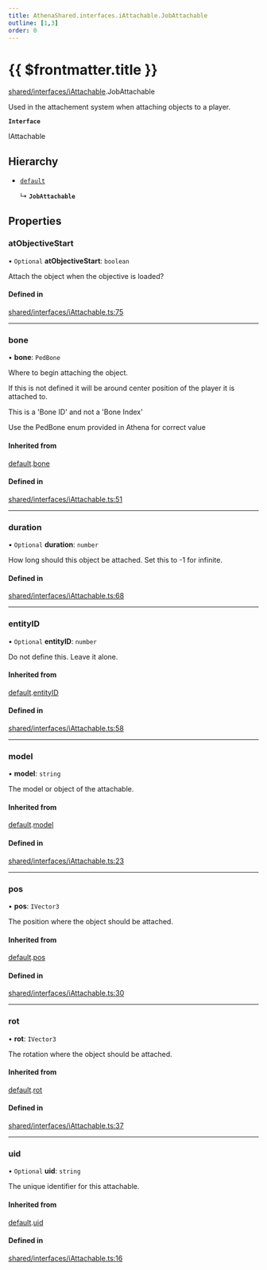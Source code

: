 ```yaml
---
title: AthenaShared.interfaces.iAttachable.JobAttachable
outline: [1,3]
order: 0
---
```


# {{ $frontmatter.title }}


[shared/interfaces/iAttachable](../modules/shared_interfaces_iAttachable.md).JobAttachable

Used in the attachement system when attaching objects to a player.

**`Interface`**

IAttachable

## Hierarchy

- [`default`](shared_interfaces_iAttachable_default.md)

  ↳ **`JobAttachable`**

## Properties

### atObjectiveStart

• `Optional` **atObjectiveStart**: `boolean`

Attach the object when the objective is loaded?

#### Defined in

[shared/interfaces/iAttachable.ts:75](https://github.com/Stuyk/altv-athena/blob/75aefbb/src/core/shared/interfaces/iAttachable.ts#L75)

___

### bone

• **bone**: `PedBone`

Where to begin attaching the object.

If this is not defined it will be around center position of the player it is attached to.

This is a 'Bone ID' and not a 'Bone Index'

Use the PedBone enum provided in Athena for correct value

#### Inherited from

[default](shared_interfaces_iAttachable_default.md).[bone](shared_interfaces_iAttachable_default.md#bone)

#### Defined in

[shared/interfaces/iAttachable.ts:51](https://github.com/Stuyk/altv-athena/blob/75aefbb/src/core/shared/interfaces/iAttachable.ts#L51)

___

### duration

• `Optional` **duration**: `number`

How long should this object be attached.
Set this to -1 for infinite.

#### Defined in

[shared/interfaces/iAttachable.ts:68](https://github.com/Stuyk/altv-athena/blob/75aefbb/src/core/shared/interfaces/iAttachable.ts#L68)

___

### entityID

• `Optional` **entityID**: `number`

Do not define this. Leave it alone.

#### Inherited from

[default](shared_interfaces_iAttachable_default.md).[entityID](shared_interfaces_iAttachable_default.md#entityID)

#### Defined in

[shared/interfaces/iAttachable.ts:58](https://github.com/Stuyk/altv-athena/blob/75aefbb/src/core/shared/interfaces/iAttachable.ts#L58)

___

### model

• **model**: `string`

The model or object of the attachable.

#### Inherited from

[default](shared_interfaces_iAttachable_default.md).[model](shared_interfaces_iAttachable_default.md#model)

#### Defined in

[shared/interfaces/iAttachable.ts:23](https://github.com/Stuyk/altv-athena/blob/75aefbb/src/core/shared/interfaces/iAttachable.ts#L23)

___

### pos

• **pos**: `IVector3`

The position where the object should be attached.

#### Inherited from

[default](shared_interfaces_iAttachable_default.md).[pos](shared_interfaces_iAttachable_default.md#pos)

#### Defined in

[shared/interfaces/iAttachable.ts:30](https://github.com/Stuyk/altv-athena/blob/75aefbb/src/core/shared/interfaces/iAttachable.ts#L30)

___

### rot

• **rot**: `IVector3`

The rotation where the object should be attached.

#### Inherited from

[default](shared_interfaces_iAttachable_default.md).[rot](shared_interfaces_iAttachable_default.md#rot)

#### Defined in

[shared/interfaces/iAttachable.ts:37](https://github.com/Stuyk/altv-athena/blob/75aefbb/src/core/shared/interfaces/iAttachable.ts#L37)

___

### uid

• `Optional` **uid**: `string`

The unique identifier for this attachable.

#### Inherited from

[default](shared_interfaces_iAttachable_default.md).[uid](shared_interfaces_iAttachable_default.md#uid)

#### Defined in

[shared/interfaces/iAttachable.ts:16](https://github.com/Stuyk/altv-athena/blob/75aefbb/src/core/shared/interfaces/iAttachable.ts#L16)
